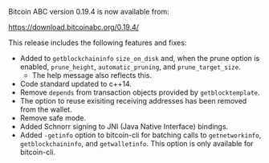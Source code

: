 Bitcoin ABC version 0.19.4 is now available from:

  <https://download.bitcoinabc.org/0.19.4/>

This release includes the following features and fixes:
 - Added to `getblockchaininfo` `size_on_disk` and, when the prune option is
   enabled, `prune_height`, `automatic_pruning`, and `prune_target_size`.
    - The help message also reflects this.
 - Code standard updated to c++14.
 - Remove `depends` from transaction objects provided by `getblocktemplate`.
 - The option to reuse exisiting receiving addresses has been removed from the wallet.
 - Remove safe mode.
 - Added Schnorr signing to JNI (Java Native Interface) bindings.
 - Added `-getinfo` option to bitcoin-cli for batching calls to `getnetworkinfo`, `getblockchaininfo`, and `getwalletinfo`.
   This option is only available for bitcoin-cli.
